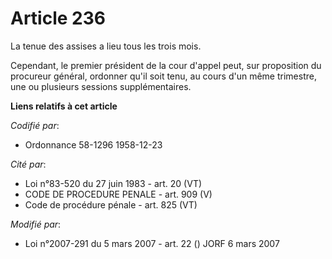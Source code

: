 # Article 236

La tenue des assises a lieu tous les trois mois.

Cependant, le premier président de la cour d'appel peut, sur proposition du procureur général, ordonner qu'il soit tenu, au
cours d'un même trimestre, une ou plusieurs sessions supplémentaires.

**Liens relatifs à cet article**

_Codifié par_:

  - Ordonnance 58-1296 1958-12-23

_Cité par_:

  - Loi n°83-520 du 27 juin 1983 - art. 20 (VT)
  - CODE DE PROCEDURE PENALE - art. 909 (V)
  - Code de procédure pénale - art. 825 (VT)

_Modifié par_:

  - Loi n°2007-291 du 5 mars 2007 - art. 22 () JORF 6 mars 2007
